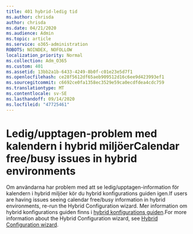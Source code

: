 ```yaml
---
title: 401 hybrid-ledig tid
ms.author: chrisda
author: chrisda
ms.date: 04/21/2020
ms.audience: Admin
ms.topic: article
ms.service: o365-administration
ROBOTS: NOINDEX, NOFOLLOW
localization_priority: Normal
ms.collection: Adm_O365
ms.custom: 401
ms.assetid: 13bb2a1b-6433-4249-8b0f-c01e23e5d7f1
ms.openlocfilehash: ce28f5612df65aeb909512d16c6ee9d423993ef1
ms.sourcegitcommit: c6692ce0fa1358ec3529e59ca0ecdfdea4cdc759
ms.translationtype: MT
ms.contentlocale: sv-SE
ms.lasthandoff: 09/14/2020
ms.locfileid: "47725461"
---
```

# <a name="calendar-freebusy-issues-in-hybrid-environments"></a><span data-ttu-id="0e2b0-102">Ledig/upptagen-problem med kalendern i hybrid miljöer</span><span class="sxs-lookup"><span data-stu-id="0e2b0-102">Calendar free/busy issues in hybrid environments</span></span>

<span data-ttu-id="0e2b0-103">Om användarna har problem med att se ledig/upptagen-information för kalendern i hybrid miljöer kör du hybrid konfigurations guiden igen.</span><span class="sxs-lookup"><span data-stu-id="0e2b0-103">If users are having issues seeing calendar free/busy information in hybrid environments, re-run the Hybrid Configuration wizard.</span></span> <span data-ttu-id="0e2b0-104">Mer information om hybrid konfigurations guiden finns i [hybrid konfigurations guiden](https://go.microsoft.com/fwlink/p/?linkid=528149).</span><span class="sxs-lookup"><span data-stu-id="0e2b0-104">For more information about the Hybrid Configuration wizard, see [Hybrid Configuration wizard](https://go.microsoft.com/fwlink/p/?linkid=528149).</span></span>
